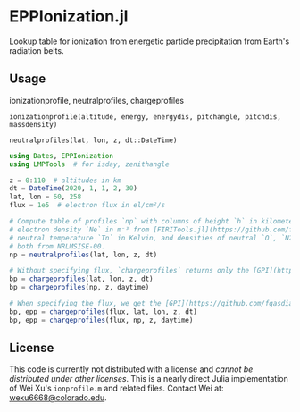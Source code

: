 # EPPIonization.jl

Lookup table for ionization from energetic particle precipitation from Earth's radiation belts.

## Usage

ionizationprofile, neutralprofiles, chargeprofiles

`ionizationprofile(altitude, energy, energydis, pitchangle, pitchdis, massdensity)`

`neutralprofiles(lat, lon, z, dt::DateTime)`

```julia
using Dates, EPPIonization
using LMPTools  # for isday, zenithangle

z = 0:110  # altitudes in km
dt = DateTime(2020, 1, 1, 2, 30)
lat, lon = 60, 258
flux = 1e5  # electron flux in el/cm²/s

# Compute table of profiles `np` with columns of height `h` in kilometers,
# electron density `Ne` in m⁻³ from [FIRITools.jl](https://github.com/fgasdia/FIRITools.jl),
# neutral temperature `Tn` in Kelvin, and densities of neutral `O`, `N2`, and `O2` in m⁻³,
# both from NRLMSISE-00.
np = neutralprofiles(lat, lon, z, dt)

# Without specifying flux, `chargeprofiles` returns only the [GPI](https://github.com/fgasdia/GPILowerIonosphere.jl)-derived background profiles.
bp = chargeprofiles(lat, lon, z, dt)
bp = chargeprofiles(np, z, daytime)

# When specifying the flux, we get the [GPI](https://github.com/fgasdia/GPILowerIonosphere.jl)-derived background and EPP-perturbed profiles.
bp, epp = chargeprofiles(flux, lat, lon, z, dt)
bp, epp = chargeprofiles(flux, np, z, daytime)
```

## License

This code is currently not distributed with a license and _cannot be distributed under other licenses_. This is a nearly direct Julia implementation of Wei Xu's `ionprofile.m` and related files. Contact Wei at: wexu6668@colorado.edu.
